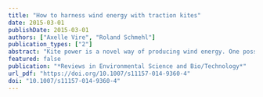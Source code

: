 ```yaml
---
title: "How to harness wind energy with traction kites"
date: 2015-03-01
publishDate: 2015-03-01
authors: ["Axelle Vire", "Roland Schmehl"]
publication_types: ["2"]
abstract: "Kite power is a novel way of producing wind energy. One possible implementation uses the traction force of a fast-flying kite to drive a stationary generator on the ground. This concept aims at reducing the cost of energy produced by conventional wind turbines. There are however several technical challenges to overcome to develop kite power technology on a large scale. One of them arises from the light weight and flexible nature of the inflatable kite. This yields a tight coupling between the kite's aero- and structural-dynamics, which is particularly critical when launching and retrieving the system. Computer models capable of predicting these interactions are at an early stage of development. This paper presents the grounds of an ongoing research project, which aims at computationally modelling fluid--structure interactions for kite power systems ."
featured: false
publication: "*Reviews in Environmental Science and Bio/Technology*"
url_pdf: "https://doi.org/10.1007/s11157-014-9360-4"
doi: "10.1007/s11157-014-9360-4"
---
```


